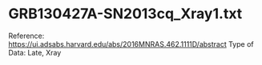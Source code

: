 # GRB130427A-SN2013cq_Xray1.txt

Reference: https://ui.adsabs.harvard.edu/abs/2016MNRAS.462.1111D/abstract
Type of Data: Late, Xray